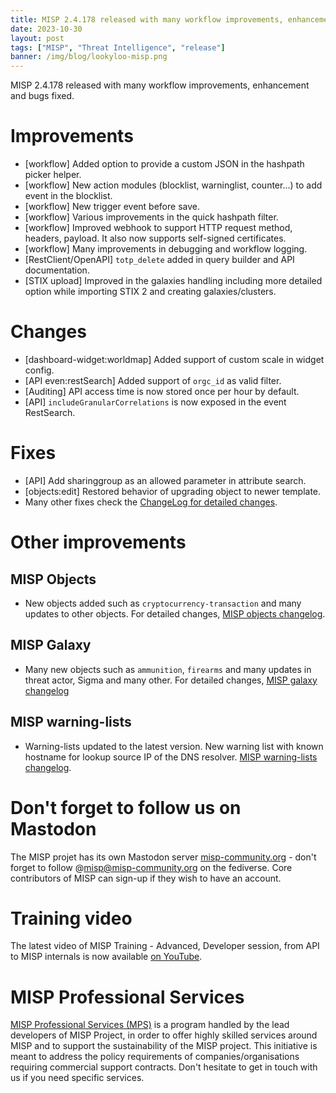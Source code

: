 ```yaml
---
title: MISP 2.4.178 released with many workflow improvements, enhancement and bugs fixed. 
date: 2023-10-30
layout: post
tags: ["MISP", "Threat Intelligence", "release"]
banner: /img/blog/lookyloo-misp.png
---
```


MISP 2.4.178 released with many workflow improvements, enhancement and bugs fixed.

# Improvements

- [workflow] Added option to provide a custom JSON in the hashpath picker helper.
- [workflow] New action modules (blocklist, warninglist, counter...) to add event in the blocklist.
- [workflow] New trigger event before save.
- [workflow] Various improvements in the quick hashpath filter.
- [workflow] Improved webhook to support HTTP request method, headers, payload. It also now supports self-signed certificates.
- [workflow] Many improvements in debugging and workflow logging.
- [RestClient/OpenAPI] `totp_delete` added in query builder and API documentation.
- [STIX upload] Improved in the galaxies handling including more detailed option while importing STIX 2 and creating galaxies/clusters.

# Changes

- [dashboard-widget:worldmap] Added support of custom scale in widget config.
- [API even:restSearch] Added support of `orgc_id` as valid filter.
- [Auditing] API access time is now stored once per hour by default.
- [API] `includeGranularCorrelations` is now exposed in the event RestSearch.

# Fixes

- [API] Add sharinggroup as an allowed parameter in attribute search.
- [objects:edit] Restored behavior of upgrading object to newer template.
- Many other fixes check the [ChangeLog for detailed changes](https://www.misp-project.org/Changelog.txt).

# Other improvements

## MISP Objects 

- New objects added such as `cryptocurrency-transaction` and many updates to other objects. For detailed changes, [MISP objects changelog](https://www.misp-project.org/Changelog-misp-objects.txt).

## MISP Galaxy

- Many new objects such as `ammunition`, `firearms` and many updates in threat actor, Sigma and many other. For detailed changes, [MISP galaxy changelog](https://www.misp-project.org/Changelog-misp-galaxy.txt)

## MISP warning-lists

- Warning-lists updated to the latest version. New warning list with known hostname for lookup source IP of the DNS resolver. [MISP warning-lists changelog](https://www.misp-project.org/Changelog-misp-warninglists.txt).

# Don't forget to follow us on Mastodon

The MISP projet has its own Mastodon server [misp-community.org](https://misp-community.org/) - don't forget to follow @misp@misp-community.org on the fediverse. Core contributors of MISP can sign-up if they wish to have an account.

# Training video

The latest video of MISP Training - Advanced, Developer session, from API to MISP internals is now available [on YouTube](https://www.youtube.com/watch?v=2tmjLsPrQkI).

# MISP Professional Services

[MISP Professional Services (MPS)](https://www.misp-project.org/professional-services/) is a program handled by the lead developers of MISP Project, in order to offer highly skilled services around MISP and to support the sustainability of the MISP project. This initiative is meant to address the policy requirements of companies/organisations requiring commercial support contracts. Don't hesitate to get in touch with us if you need specific services.
